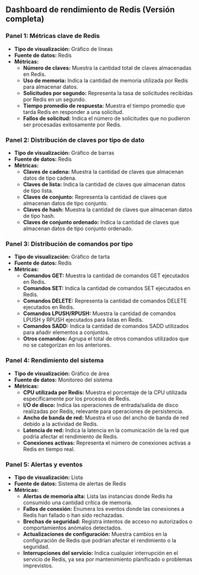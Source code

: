 ## Dashboard de rendimiento de Redis (Versión completa)

### Panel 1: Métricas clave de Redis

- **Tipo de visualización:** Gráfico de líneas
- **Fuente de datos:** Redis
- **Métricas:**
  - **Número de claves:** Muestra la cantidad total de claves almacenadas en Redis.
  - **Uso de memoria:** Indica la cantidad de memoria utilizada por Redis para almacenar datos.
  - **Solicitudes por segundo:** Representa la tasa de solicitudes recibidas por Redis en un segundo.
  - **Tiempo promedio de respuesta:** Muestra el tiempo promedio que tarda Redis en responder a una solicitud.
  - **Fallos de solicitud:** Indica el número de solicitudes que no pudieron ser procesadas exitosamente por Redis.

### Panel 2: Distribución de claves por tipo de dato

- **Tipo de visualización:** Gráfico de barras
- **Fuente de datos:** Redis
- **Métricas:**
  - **Claves de cadena:** Muestra la cantidad de claves que almacenan datos de tipo cadena.
  - **Claves de lista:** Indica la cantidad de claves que almacenan datos de tipo lista.
  - **Claves de conjunto:** Representa la cantidad de claves que almacenan datos de tipo conjunto.
  - **Claves de hash:** Muestra la cantidad de claves que almacenan datos de tipo hash.
  - **Claves de conjunto ordenado:** Indica la cantidad de claves que almacenan datos de tipo conjunto ordenado.

### Panel 3: Distribución de comandos por tipo

- **Tipo de visualización:** Gráfico de tarta
- **Fuente de datos:** Redis
- **Métricas:**
  - **Comandos GET:** Muestra la cantidad de comandos GET ejecutados en Redis.
  - **Comandos SET:** Indica la cantidad de comandos SET ejecutados en Redis.
  - **Comandos DELETE:** Representa la cantidad de comandos DELETE ejecutados en Redis.
  - **Comandos LPUSH/RPUSH:** Muestra la cantidad de comandos LPUSH y RPUSH ejecutados para listas en Redis.
  - **Comandos SADD:** Indica la cantidad de comandos SADD utilizados para añadir elementos a conjuntos.
  - **Otros comandos:** Agrupa el total de otros comandos utilizados que no se categorizan en los anteriores.

### Panel 4: Rendimiento del sistema

- **Tipo de visualización:** Gráfico de área
- **Fuente de datos:** Monitoreo del sistema
- **Métricas:**
  - **CPU utilizada por Redis:** Muestra el porcentaje de la CPU utilizada específicamente por los procesos de Redis.
  - **I/O de disco:** Indica las operaciones de entrada/salida de disco realizadas por Redis, relevante para operaciones de persistencia.
  - **Ancho de banda de red:** Muestra el uso del ancho de banda de red debido a la actividad de Redis.
  - **Latencia de red:** Indica la latencia en la comunicación de la red que podría afectar el rendimiento de Redis.
  - **Conexiones activas:** Representa el número de conexiones activas a Redis en tiempo real.

### Panel 5: Alertas y eventos

- **Tipo de visualización:** Lista
- **Fuente de datos:** Sistema de alertas de Redis
- **Métricas:**
  - **Alertas de memoria alta:** Lista las instancias donde Redis ha consumido una cantidad crítica de memoria.
  - **Fallos de conexión:** Enumera los eventos donde las conexiones a Redis han fallado o han sido rechazadas.
  - **Brechas de seguridad:** Registra intentos de acceso no autorizados o comportamientos anómalos detectados.
  - **Actualizaciones de configuración:** Muestra cambios en la configuración de Redis que podrían afectar el rendimiento o la seguridad.
  - **Interrupciones del servicio:** Indica cualquier interrupción en el servicio de Redis, ya sea por mantenimiento planificado o problemas imprevistos.

